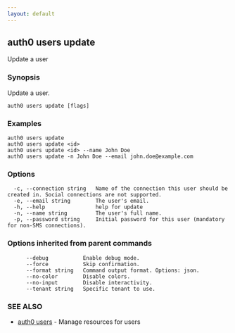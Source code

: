 ```yaml
---
layout: default
---
```

## auth0 users update

Update a user

### Synopsis

Update a user.

```
auth0 users update [flags]
```

### Examples

```
auth0 users update 
auth0 users update <id> 
auth0 users update <id> --name John Doe
auth0 users update -n John Doe --email john.doe@example.com
```

### Options

```
  -c, --connection string   Name of the connection this user should be created in. Social connections are not supported.
  -e, --email string        The user's email.
  -h, --help                help for update
  -n, --name string         The user's full name.
  -p, --password string     Initial password for this user (mandatory for non-SMS connections).
```

### Options inherited from parent commands

```
      --debug           Enable debug mode.
      --force           Skip confirmation.
      --format string   Command output format. Options: json.
      --no-color        Disable colors.
      --no-input        Disable interactivity.
      --tenant string   Specific tenant to use.
```

### SEE ALSO

* [auth0 users](auth0_users.md)	 - Manage resources for users

